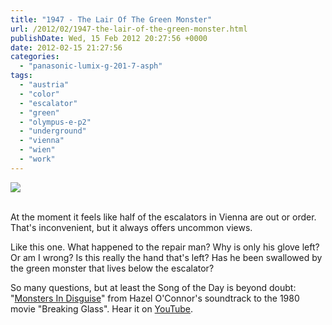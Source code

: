 ```yaml
---
title: "1947 - The Lair Of The Green Monster"
url: /2012/02/1947-the-lair-of-the-green-monster.html
publishDate: Wed, 15 Feb 2012 20:27:56 +0000
date: 2012-02-15 21:27:56
categories: 
  - "panasonic-lumix-g-201-7-asph"
tags: 
  - "austria"
  - "color"
  - "escalator"
  - "green"
  - "olympus-e-p2"
  - "underground"
  - "vienna"
  - "wien"
  - "work"
---
```

<div class="container">
<div class="center"><a target="_blank" href="https://d25zfm9zpd7gm5.cloudfront.net/1200x1200/2012/20120215_084800_ps.jpg"><img src="https://d25zfm9zpd7gm5.cloudfront.net/0600x0600/2012/20120215_084800_ps.jpg" /></a></div>
</div>
<br />

At the moment it feels like half of the escalators in Vienna are out or order. That's inconvenient, but it always offers uncommon views.

 Like this one. What happened to the repair man? Why is only his glove left? Or am I wrong? Is this really the hand that's left? Has he been swallowed by the green monster that lives below the escalator?

So many questions, but at least the Song of the Day is beyond doubt: "<a href="http://www.lyricsmode.com/lyrics/h/hazel_oconnor/monsters_in_disguise.html" target="_blank">Monsters In Disguise</a>" from Hazel O'Connor's soundtrack to the 1980 movie "Breaking Glass". Hear it on <a href="http://www.youtube.com/watch?v=4_8VOrjHwr4" target="_blank">YouTube</a>.
